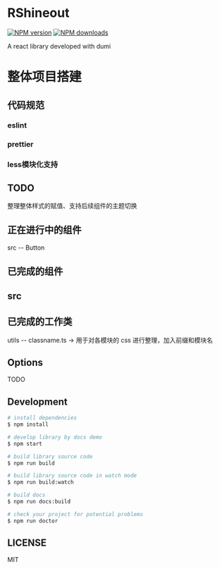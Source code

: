 # RShineout

[![NPM version](https://img.shields.io/npm/v/RShineout.svg?style=flat)](https://npmjs.org/package/RShineout)
[![NPM downloads](http://img.shields.io/npm/dm/RShineout.svg?style=flat)](https://npmjs.org/package/RShineout)

A react library developed with dumi

# 整体项目搭建
## 代码规范
### eslint
### prettier


### less模块化支持

## TODO

整理整体样式的赋值、支持后续组件的主题切换

## 正在进行中的组件

src
-- Button

## 已完成的组件

src
--

## 已完成的工作类

utils
-- classname.ts → 用于对各模块的 css 进行整理，加入前缀和模块名

## Options

TODO

## Development

```bash
# install dependencies
$ npm install

# develop library by docs demo
$ npm start

# build library source code
$ npm run build

# build library source code in watch mode
$ npm run build:watch

# build docs
$ npm run docs:build

# check your project for potential problems
$ npm run doctor
```

## LICENSE

MIT
